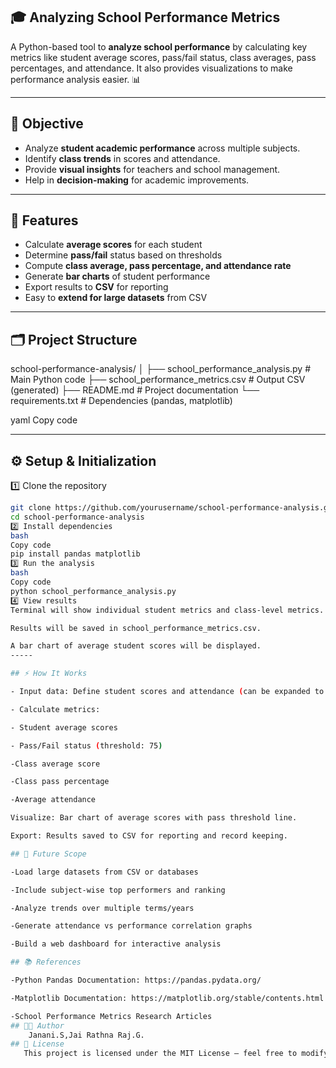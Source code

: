## 🎓 Analyzing School Performance Metrics

A Python-based tool to **analyze school performance** by calculating key metrics like student average scores, pass/fail status, class averages, pass percentages, and attendance. It also provides visualizations to make performance analysis easier. 📊

---

## 🎯 Objective

- Analyze **student academic performance** across multiple subjects.
- Identify **class trends** in scores and attendance.
- Provide **visual insights** for teachers and school management.
- Help in **decision-making** for academic improvements.

---

## 📝 Features

- Calculate **average scores** for each student
- Determine **pass/fail** status based on thresholds
- Compute **class average, pass percentage, and attendance rate**
- Generate **bar charts** of student performance
- Export results to **CSV** for reporting
- Easy to **extend for large datasets** from CSV

---

## 🗂️ Project Structure

school-performance-analysis/
│
├── school_performance_analysis.py # Main Python code
├── school_performance_metrics.csv # Output CSV (generated)
├── README.md # Project documentation
└── requirements.txt # Dependencies (pandas, matplotlib)

yaml
Copy code

---

## ⚙️ Setup & Initialization

  1️⃣ Clone the repository
  ```bash
  git clone https://github.com/yourusername/school-performance-analysis.git
  cd school-performance-analysis
  2️⃣ Install dependencies
  bash
  Copy code
  pip install pandas matplotlib
  3️⃣ Run the analysis
  bash
  Copy code
  python school_performance_analysis.py
  4️⃣ View results
  Terminal will show individual student metrics and class-level metrics.

  Results will be saved in school_performance_metrics.csv.

  A bar chart of average student scores will be displayed.
-----

## ⚡ How It Works

 - Input data: Define student scores and attendance (can be expanded to CSV input).

 - Calculate metrics:

 - Student average scores

 - Pass/Fail status (threshold: 75)

  -Class average score

  -Class pass percentage

  -Average attendance

Visualize: Bar chart of average scores with pass threshold line.

Export: Results saved to CSV for reporting and record keeping.

## 🔮 Future Scope

 -Load large datasets from CSV or databases

 -Include subject-wise top performers and ranking

 -Analyze trends over multiple terms/years

 -Generate attendance vs performance correlation graphs

 -Build a web dashboard for interactive analysis

## 📚 References

  -Python Pandas Documentation: https://pandas.pydata.org/

  -Matplotlib Documentation: https://matplotlib.org/stable/contents.html

  -School Performance Metrics Research Articles
## 👨‍💻 Author
      Janani.S,Jai Rathna Raj.G.
## 📜 License
     This project is licensed under the MIT License — feel free to modify and use for educational purposes.


